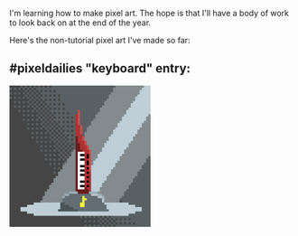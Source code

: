 I'm learning how to make pixel art. The hope is that I'll have a body of work to look back on at the end of the year.

Here's the non-tutorial pixel art I've made so far:

## #pixeldailies "keyboard" entry:

<img src="keyboard.gif" alt="Master Keytar" width="250px">
